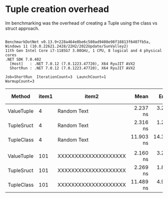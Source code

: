 # Tuple creation overhead

Im benchmarking was the overhead of creating a Tuple using the class vs struct approach.

```

BenchmarkDotNet v0.13.9+228a464e8be6c580ad9408e98f18813f6407fb5a, Windows 11 (10.0.22621.2428/22H2/2022Update/SunValley2)
11th Gen Intel Core i7-1185G7 3.00GHz, 1 CPU, 8 logical and 4 physical cores
.NET SDK 7.0.402
  [Host]   : .NET 7.0.12 (7.0.1223.47720), X64 RyuJIT AVX2
  ShortRun : .NET 7.0.12 (7.0.1223.47720), X64 RyuJIT AVX2

Job=ShortRun  IterationCount=3  LaunchCount=1  
WarmupCount=3  

```
| Method     | item1 | item2                | Mean      | Error     | StdDev    | StdErr    | Min       | Max       | Op/s          | Ratio | Gen0   | Allocated | Alloc Ratio |
|----------- |------ |--------------------- |----------:|----------:|----------:|----------:|----------:|----------:|--------------:|------:|-------:|----------:|------------:|
| ValueTuple | 4     | Random Text          |  2.237 ns |  3.283 ns | 0.1800 ns | 0.1039 ns |  2.049 ns |  2.408 ns | 447,024,823.3 |  0.97 |      - |         - |          NA |
| TupleSruct | 4     | Random Text          |  2.316 ns |  1.218 ns | 0.0668 ns | 0.0386 ns |  2.255 ns |  2.387 ns | 431,777,806.0 |  1.00 |      - |         - |          NA |
| TupleClass | 4     | Random Text          | 11.903 ns | 14.327 ns | 0.7853 ns | 0.4534 ns | 11.261 ns | 12.779 ns |  84,013,149.9 |  5.14 | 0.0051 |      32 B |          NA |
|            |       |                      |           |           |           |           |           |           |               |       |        |           |             |
| ValueTuple | 101   | XXXXXXXXXXXXXXXXXXXX |  2.160 ns |  3.224 ns | 0.1767 ns | 0.1020 ns |  1.992 ns |  2.344 ns | 462,871,199.6 |  0.95 |      - |         - |          NA |
| TupleSruct | 101   | XXXXXXXXXXXXXXXXXXXX |  2.269 ns |  1.808 ns | 0.0991 ns | 0.0572 ns |  2.179 ns |  2.375 ns | 440,809,089.8 |  1.00 |      - |         - |          NA |
| TupleClass | 101   | XXXXXXXXXXXXXXXXXXXX | 11.489 ns |  4.983 ns | 0.2731 ns | 0.1577 ns | 11.224 ns | 11.769 ns |  87,040,880.3 |  5.07 | 0.0051 |      32 B |          NA |

